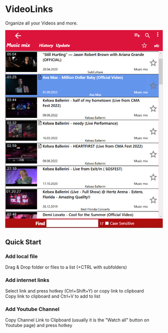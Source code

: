 # VideoLinks
Organize all your Videos and more.


 ![UI](1.png) 
 
 ## Quick Start
 ### Add local file
 Drag & Drop folder or files to a list (+CTRL with subfolders)
 
 ### Add internet links
 Select link and press hotkey (Ctrl+Shift+Y) or copy link to clipboard  
 Copy link to clipboard and Ctrl+V to add to list
 
 ### Add Youtube Channel
 Copy Channel Link to Clipboard (usually it is the "Watch all" button on Youtube page) and press hotkey
 
